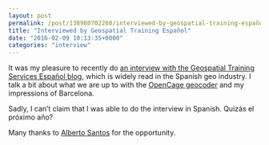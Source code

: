 ```yaml
---
layout: post
permalink: /post/138980702260/interviewed-by-geospatial-training-español
title: "Interviewed by Geospatial Training Español"
date: "2016-02-09 10:13:35+0000"
categories: "interview"
---
```

It was my pleasure to recently do <a href="http://geospatialtraininges.com/2016/02/08/opencagegeocoder-un-geocodificador-sencillo-practico-y-economico/">an interview with the Geospatial Training Services Español blog</a>, which is widely read in the Spanish geo industry. I talk a bit about what we are up to with the <a href="https://geocoder.opencagedata.com/">OpenCage geocoder</a> and my impressions of Barcelona. 

Sadly, I can’t claim that I was able to do the interview in Spanish. Quizás el próximo año?

Many thanks to <a href="https://twitter.com/asantosestevez">Alberto Santos</a> for the opportunity. 


